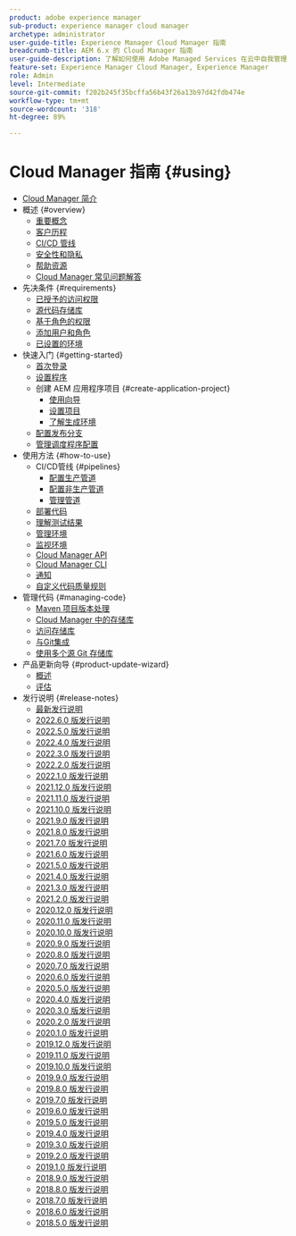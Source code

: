 ```yaml
---
product: adobe experience manager
sub-product: experience manager cloud manager
archetype: administrator
user-guide-title: Experience Manager Cloud Manager 指南
breadcrumb-title: AEM 6.x 的 Cloud Manager 指南
user-guide-description: 了解如何使用 Adobe Managed Services 在云中自我管理 Experience Manager。
feature-set: Experience Manager Cloud Manager, Experience Manager
role: Admin
level: Intermediate
source-git-commit: f202b245f35bcffa56b43f26a13b97d42fdb474e
workflow-type: tm+mt
source-wordcount: '318'
ht-degree: 89%

---
```



# Cloud Manager 指南 {#using}

+ [Cloud Manager 简介](introduction-to-cloud-manager.md)
+ 概述 {#overview}
   + [重要概念](key-concepts.md)
   + [客户历程](customer-journey.md)
   + [CI/CD 管线](ci-cd-pipeline.md)
   + [安全性和隐私](security-and-privacy.md)
   + [帮助资源](help-resources.md)
   + [Cloud Manager 常见问题解答](cloud-manager-faqs.md)
+ 先决条件 {#requirements}
   + [已授予的访问权限](access-rights-granted.md)
   + [源代码存储库](source-code-repository.md)
   + [基于角色的权限](role-based-permissions.md)
   + [添加用户和角色](setting-up-users-and-roles.md)
   + [已设置的环境](environments-provisioned.md)
+ 快速入门 {#getting-started}
   + [首次登录](first-time-login.md)
   + [设置程序](setting-up-program.md)
   + 创建 AEM 应用程序项目 {#create-application-project}
      + [使用向导](using-the-wizard.md)
      + [设置项目](setting-up-project.md)
      + [了解生成环境](build-environment-details.md)
   + [配置发布分支](configure-your-release-branches.md)
   + [管理调度程序配置](dispatcher-configurations.md)
+ 使用方法 {#how-to-use}
   + CI/CD管线 {#pipelines}
      + [配置生产管道](configuring-production-pipelines.md)
      + [配置非生产管道](configuring-non-production-pipelines.md)
      + [管理管道](managing-pipelines.md)
   + [部署代码](deploying-code.md)
   + [理解测试结果](understand-your-test-results.md)
   + [管理环境](manage-your-environment.md)
   + [监视环境](monitor-your-environments.md)
   + [Cloud Manager API](https://www.adobe.io/apis/experiencecloud/cloud-manager/docs.html)
   + [Cloud Manager CLI](https://github.com/adobe/aio-cli-plugin-cloudmanager/blob/main/README.md)
   + [通知](notifications.md)
   + [自定义代码质量规则](custom-code-quality-rules.md)
+ 管理代码 {#managing-code}
   + [Maven 项目版本处理](activating-maven-project.md)
   + [Cloud Manager 中的存储库](cloud-manager-repositories.md)
   + [访问存储库](accessing-repos.md)
   + [与Git集成](setup-cloud-manager-git-integration.md)
   + [使用多个源 Git 存储库](/help/using/working-with-multiple-source-git-repos.md)
+ 产品更新向导 {#product-update-wizard}
   + [概述](overview-productupdate-wizard.md)
   + [评估](evaluation.md)
+ 发行说明 {#release-notes}
   + [最新发行说明](release-notes-current.md)
   + [2022.6.0 版发行说明](release-notes-2022-6-0.md)
   + [2022.5.0 版发行说明](release-notes-2022-5-0.md)
   + [2022.4.0 版发行说明](release-notes-2022-4-0.md)
   + [2022.3.0 版发行说明](release-notes-2022-3-0.md)
   + [2022.2.0 版发行说明](release-notes-2022-2-0.md)
   + [2022.1.0 版发行说明](release-notes-2022-1-0.md)
   + [2021.12.0 版发行说明](release-notes-2021-12-0.md)
   + [2021.11.0 版发行说明](release-notes-2021-11-0.md)
   + [2021.10.0 版发行说明](release-notes-2021-10-0.md)
   + [2021.9.0 版发行说明](release-notes-2021-9-0.md)
   + [2021.8.0 版发行说明](release-notes-2021-8-0.md)
   + [2021.7.0 版发行说明](release-notes-2021-7-0.md)
   + [2021.6.0 版发行说明](release-notes-2021-6-0.md)
   + [2021.5.0 版发行说明](release-notes-2021-5-0.md)
   + [2021.4.0 版发行说明](release-notes-2021-4-0.md)
   + [2021.3.0 版发行说明](release-notes-2021-3-0.md)
   + [2021.2.0 版发行说明](release-notes-2021-2-0.md)
   + [2020.12.0 版发行说明](release-notes-2020-12-0.md)
   + [2020.11.0 版发行说明](release-notes-2020-11-0.md)
   + [2020.10.0 版发行说明](release-notes-2020-10-0.md)
   + [2020.9.0 版发行说明](release-notes-2020-9-0.md)
   + [2020.8.0 版发行说明](release-notes-2020-8-0.md)
   + [2020.7.0 版发行说明](release-notes-2020-7-0.md)
   + [2020.6.0 版发行说明](release-notes-2020-6-0.md)
   + [2020.5.0 版发行说明](release-notes-2020-5-0.md)
   + [2020.4.0 版发行说明](release-notes-2020-4-0.md)
   + [2020.3.0 版发行说明](release-notes-2020-3-0.md)
   + [2020.2.0 版发行说明](release-notes-2020-2-0.md)
   + [2020.1.0 版发行说明](release-notes-2020-1-0.md)
   + [2019.12.0 版发行说明](release-notes-2019-12-0.md)
   + [2019.11.0 版发行说明](release-notes-2019-11-0.md)
   + [2019.10.0 版发行说明](release-notes-2019-10-0.md)
   + [2019.9.0 版发行说明](release-notes-2019-9-0.md)
   + [2019.8.0 版发行说明](release-notes-2019-8-0.md)
   + [2019.7.0 版发行说明](release-notes-2019-7-0.md)
   + [2019.6.0 版发行说明](release-notes-2019-6-0.md)
   + [2019.5.0 版发行说明](release-notes-2019-5-0.md)
   + [2019.4.0 版发行说明](release-notes-2019-4-0.md)
   + [2019.3.0 版发行说明](release-notes-2019-3-0.md)
   + [2019.2.0 版发行说明](release-notes-2019-2-0.md)
   + [2019.1.0 版发行说明](release-notes-2019-1-0.md)
   + [2018.9.0 版发行说明](release-notes-2018-9-0.md)
   + [2018.8.0 版发行说明](release-notes-2018-8-0.md)
   + [2018.7.0 版发行说明](release-notes-2018-7-0.md)
   + [2018.6.0 版发行说明](release-notes-2018-6-0.md)
   + [2018.5.0 版发行说明](release-notes-2018-5-0.md)

